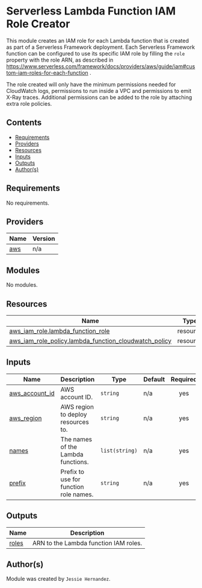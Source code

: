 # Serverless Lambda Function IAM Role Creator

This module creates an IAM role for each Lambda function that is created as part
of a Serverless Framework deployment. Each Serverless Framework function can be
configured to use its specific IAM role by filling the `role` property with the
role ARN, as described in https://www.serverless.com/framework/docs/providers/aws/guide/iam#custom-iam-roles-for-each-function .

The role created will only have the minimum permissions needed for CloudWatch
logs, permissions to run inside a VPC and permissions to emit X-Ray traces.
Additional permissions can be added to the role by attaching extra role policies.

## Contents

* [Requirements](#requirements)
* [Providers](#providers)
* [Resources](#resources)
* [Inputs](#inputs)
* [Outputs](#outputs)
* [Author(s)](#authors)

## Requirements

No requirements.

## Providers

| Name | Version |
|------|---------|
| <a name="provider_aws"></a> [aws](#provider\_aws) | n/a |

## Modules

No modules.

## Resources

| Name | Type |
|------|------|
| [aws_iam_role.lambda_function_role](https://registry.terraform.io/providers/hashicorp/aws/latest/docs/resources/iam_role) | resource |
| [aws_iam_role_policy.lambda_function_cloudwatch_policy](https://registry.terraform.io/providers/hashicorp/aws/latest/docs/resources/iam_role_policy) | resource |

## Inputs

| Name | Description | Type | Default | Required |
|------|-------------|------|---------|:--------:|
| <a name="input_aws_account_id"></a> [aws\_account\_id](#input\_aws\_account\_id) | AWS account ID. | `string` | n/a | yes |
| <a name="input_aws_region"></a> [aws\_region](#input\_aws\_region) | AWS region to deploy resources to. | `string` | n/a | yes |
| <a name="input_names"></a> [names](#input\_names) | The names of the Lambda functions. | `list(string)` | n/a | yes |
| <a name="input_prefix"></a> [prefix](#input\_prefix) | Prefix to use for function role names. | `string` | n/a | yes |

## Outputs

| Name | Description |
|------|-------------|
| <a name="output_roles"></a> [roles](#output\_roles) | ARN to the Lambda function IAM roles. |

## Author(s)

Module was created by `Jessie Hernandez`.
